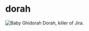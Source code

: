 # dorah
![Baby Ghidorah](https://avatars3.githubusercontent.com/u/12225323?v=3&s=200)
Dorah, killer of Jira.
